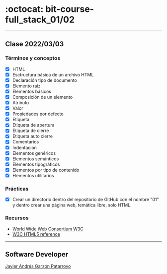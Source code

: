 # :octocat: bit-course-full_stack_01/02
- - -
## Clase 2022/03/03
### Términos y conceptos
* [x] HTML
* [x] Esctructura básica de un archivo HTML
* [x] Declaración tipo de documento
* [x] Elemento raíz
* [x] Elementos básicos
* [x] Composición de un elemento
* [x] Atributo
* [x] Valor
* [x] Propiedades por defecto
* [x] Etiqueta
* [x] Etiqueta de apertura
* [x] Etiqueta de cierre
* [x] Etiqueta auto cierre
* [x] Comentarios
* [x] Indentación
* [x] Elementos genéricos
* [x] Elementos semánticos
* [x] Elementos tipográficos
* [x] Elementos por tipo de contenido
* [x] Elementos utilitarios
### Prácticas
* [x] Crear un directorio dentro del repositorio de GitHub con el nombre "01" 
y dentro crear una página web, temática libre, solo HTML.
### Recursos
* [World Wide Web Consortium W3C](https://www.w3.org/)
* [W3C HTML5 reference](https://dev.w3.org/html5/html-author/)
- - -
## Software Developer
[Javier Andrés Garzón Patarroyo](https://javierandres.dev)
